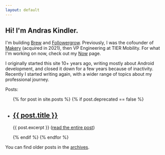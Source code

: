 ```yaml
---
layout: default
---
```


<h2 class="page-title">Hi! I'm Andras Kindler.</h2>

<p>I'm building <a href="https://brew.dev" target="_blank">Brew</a> and <a href="https://followergrow.com" target="_blank">Followergrow</a>. Previously, I was the cofounder of <a href="https://makery.co" target="_blank">Makery</a> (acquired in 2021), then VP Engineering at TIER Mobility. For what I'm working on now, check out my <a href="/now">Now</a> page.</p>

<p>
I originally started this site 10+ years ago, writing mostly about Android development, and closed it down for a few years because of inactivity. Recently I started writing again, with a wider range of topics about my professional journey.</p>

<p class="home-title">Posts:</p>

<ul class="post-list">
    {% for post in site.posts %}
        {% if post.deprecated == false %}
      	<li>
            <h2>
      		    <a href="{{ post.url }}">{{ post.title }}</a>
            </h2>
      		<p class="post-excerpt">{{ post.excerpt }} (<a href="{{ post.url }}">read the entire post</a>)</p>
		</li>
        {% endif %}
    {% endfor %}
</ul>

<p>You can find older posts in the <a href="/archives">archives</a>.</p>
